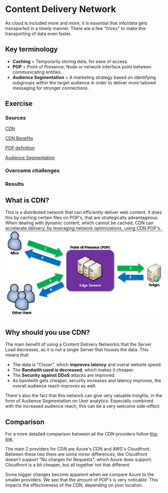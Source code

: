 # Content Delivery Network
As cloud is included more and more, it is essential that info/data gets transported in a timely manner. There are a few "tricks" to make this transporting of data even faster.

## Key terminology
- **Caching** = Temporarily storing data, for ease of access.
- **POP** = Point of Presence; Node or network interface point between communicating entities.
- **Audience Segmentation** = A marketing strategy based on identifying subgroups within the target audience in order to deliver more tailored messaging for stronger connections.

## Exercise

### Sources
[CDN](https://docs.microsoft.com/en-us/azure/cdn/cdn-overview)

[CDN Benefits](https://www.cdnetworks.com/web-performance-blog/cdn-benefits/)

[POP definition](https://en.wikipedia.org/wiki/Point_of_presence.)

[Audience Segmentation](https://mailchimp.com/marketing-glossary/audience-segmentation/)

### Overcome challenges

### Results

## What is CDN?
This is a distributed network that can efficiently deliver web content. It does this by caching certain files on POP's, that are strategically advantageous. When dealing with dynamic content, which cannot be cached, CDN can accelerate delivery, by leveraging network optimizations, using CDN POP's.
![CDN Overview](../../00_includes/05_Azure/AZU-13/SS_CDN-Overview.png)

## Why should you use CDN?
The main benefit of using a Content Delivery Networkis that the Server Load decreases, as it is not a single Server that houses the data. This means that:
- The data is "Closer", which **improves latency** and overal website speed.
- The **Bandwith used is decreased**, which makes it cheaper.
- The **Security against DDoS** attacks are improved.
- As bandwith gets cheaper, security increases and latency improves, the overall audience reach improves as well.

There's also the fact that this network can give very valuable insights, in the form of Audience Segmentation on User analytics. Especially combined with the increased audience reach, this can be a very welcome side-effect.

## Comparison
For a more detailed comparison between all the CDN providers follow [this link](https://cdncomparison.com/).

The main 2 providers for CDN are Azure's CDN and AWS's Cloudfront. Between these two there are some minor differences, like Cloudfront doesn't support "No charges for Requests", which Azure does support. Cloudfront is a bit cheaper, but all together not that different.

Some bigger changes become apparent when we compare Azure to the smaller providers. We see that the amount of POP's is very noticable. This impacts the effectiveness of the CDN, depending on your location.